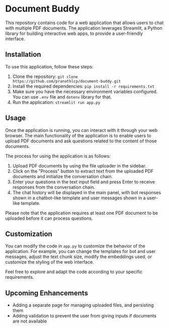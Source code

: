 # Document Buddy

This repository contains code for a web application that allows users to chat with multiple PDF documents. The application leverages Streamlit, a Python library for building interactive web apps, to provide a user-friendly interface.

## Installation

To use this application, follow these steps:

1. Clone the repository: `git clone https://github.com/pranathlcp/document-buddy.git`
2. Install the required dependencies: `pip install -r requirements.txt`
3. Make sure you have the necessary environment variables configured. You can use `.env` file and `dotenv` library for that.
4. Run the application: `streamlit run app.py`

## Usage

Once the application is running, you can interact with it through your web browser. The main functionality of the application is to enable users to upload PDF documents and ask questions related to the content of those documents.

The process for using the application is as follows:

1. Upload PDF documents by using the file uploader in the sidebar.
2. Click on the "Process" button to extract text from the uploaded PDF documents and initialize the conversation chain.
3. Enter your questions in the text input field and press Enter to receive responses from the conversation chain.
4. The chat history will be displayed in the main panel, with bot responses shown in a chatbot-like template and user messages shown in a user-like template.

Please note that the application requires at least one PDF document to be uploaded before it can process questions.

## Customization

You can modify the code in `app.py` to customize the behavior of the application. For example, you can change the templates for bot and user messages, adjust the text chunk size, modify the embeddings used, or customize the styling of the web interface.

Feel free to explore and adapt the code according to your specific requirements.

## Upcoming Enhancements

- Adding a separate page for managing uploaded files, and persisting them
- Adding validation to prevent the user from giving inputs if documents are not available
